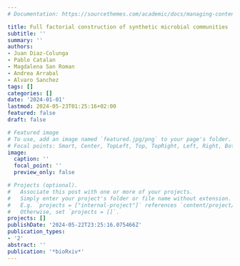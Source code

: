 ```yaml
---
# Documentation: https://sourcethemes.com/academic/docs/managing-content/

title: Full factorial construction of synthetic microbial communities
subtitle: ''
summary: ''
authors:
- Juan Diaz-Colunga
- Pablo Catalan
- Magdalena San Roman
- Andrea Arrabal
- Alvaro Sanchez
tags: []
categories: []
date: '2024-01-01'
lastmod: 2024-05-23T01:25:16+02:00
featured: false
draft: false

# Featured image
# To use, add an image named `featured.jpg/png` to your page's folder.
# Focal points: Smart, Center, TopLeft, Top, TopRight, Left, Right, BottomLeft, Bottom, BottomRight.
image:
  caption: ''
  focal_point: ''
  preview_only: false

# Projects (optional).
#   Associate this post with one or more of your projects.
#   Simply enter your project's folder or file name without extension.
#   E.g. `projects = ["internal-project"]` references `content/project/deep-learning/index.md`.
#   Otherwise, set `projects = []`.
projects: []
publishDate: '2024-05-22T23:25:16.075466Z'
publication_types:
- '2'
abstract: ''
publication: '*bioRxiv*'
---
```

